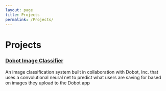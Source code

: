 ```yaml
---
layout: page
title: Projects
permalink: /Projects/
---
```


# Projects

### [Dobot Image Classifier](https://github.com/andrewfulton9/capstone_project)

An image classification system built in collaboration with Dobot, Inc. that uses a convolutional neural net to predict what users are saving for based on images they upload to the Dobot app
